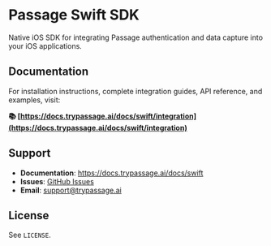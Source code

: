 # Passage Swift SDK

Native iOS SDK for integrating Passage authentication and data capture into your iOS applications.

## Documentation

For installation instructions, complete integration guides, API reference, and examples, visit:

**📚 [https://docs.trypassage.ai/docs/swift/integration](https://docs.trypassage.ai/docs/swift/integration)**

## Support

- **Documentation**: https://docs.trypassage.ai/docs/swift
- **Issues**: [GitHub Issues](https://github.com/tailriskai/passage-swift/issues)
- **Email**: support@trypassage.ai

## License

See `LICENSE`.
